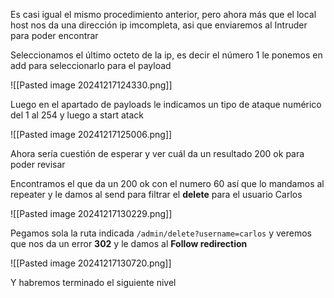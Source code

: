 
Es casi igual el mismo procedimiento anterior, pero ahora más que el local host nos da una dirección ip imcompleta, asi que enviaremos al Intruder para poder encontrar 

Seleccionamos el último octeto de la ip, es decir el número 1 le ponemos en add para seleccionarlo para el payload

![[Pasted image 20241217124330.png]]

Luego en el apartado de payloads le indicamos un tipo de ataque numérico del 1 al 254 y luego a start atack 

![[Pasted image 20241217125006.png]]

Ahora sería cuestión de esperar y ver cuál da un resultado 200 ok para poder revisar 

Encontramos el que da un 200 ok con el numero 60 así que lo mandamos al repeater y le damos al send para filtrar el **delete** para el usuario Carlos

![[Pasted image 20241217130229.png]]

Pegamos sola la ruta indicada `/admin/delete?username=carlos` y veremos que nos da un error **302** y le damos al **Follow redirection**

![[Pasted image 20241217130720.png]]

Y habremos terminado el siguiente nivel 
